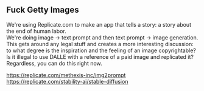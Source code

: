 ## Fuck Getty Images

We're using Replicate.com to make an app that tells a story: a story about the end of human labor.   
We're doing image -> text prompt and then text prompt -> image generation. This gets around any legal stuff and creates a more interesting discussion: to what degree is the inspiration and the feeling of an image copyrightable? Is it illegal to use DALLE with a reference of a paid image and replicated it? Regardless, you can do this right now.     
    
   
https://replicate.com/methexis-inc/img2prompt  
https://replicate.com/stability-ai/stable-diffusion   
